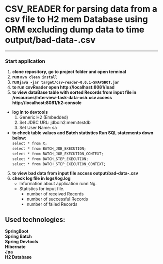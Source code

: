 # CSV_READER for parsing data from a csv file to H2 mem Database using ORM excluding dump data to time output/bad-data-<timestamp>.csv

***
### Start application

1. __clone repository, go to project folder and open terminal__ 
2. __run ``mvn clean install``__  
3. __run``java -jar target/csv-reader-0.0.1-SNAPSHOT.jar``__  
4. __to run csvReader open http://localhost:8081/load__
5. __to view dataBase table with sorted Records from input file in /resources/Interview-task-data-osh.csv
   access http://localhost:8081/h2-console__  
  + __log In to devtools__  
      1. Generic H2 (Embedded)  
      2. Set JDBC URL: jdbc:h2:mem:testdb  
      3. Set User Name: sa  
  + __to check table values and Batch statistics Run SQL statements down below:__    
      ``select * from X;``  
      ``select * from BATCH_JOB_EXECUTION;``       
      ``select * from BATCH_JOB_EXECUTION_CONTEXT;``    
      ``select * from BATCH_STEP_EXECUTION;``   
      ``select * from BATCH_STEP_EXECUTION_CONTEXT;``    
5. __to view bad data from input file access output/bad-data-<timestamp>.csv__  
6. __check log file in logs/log.log__    
      * Information about application runniNg.  
      * Statistics for input file.  
        - number of received Records  
        - number of successful Records  
        - number of failed Records  
 
## Used technologies:
**SpringBoot**  
**Spring Batch**  
**Spring Devtools**     
**Hibernate**   
**Jpa**    
**H2 Database**    
  
    
  
    

    

